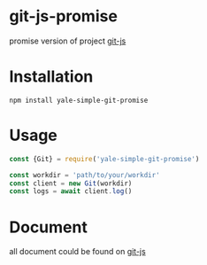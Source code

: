 # git-js-promise
promise version of project [git-js](https://github.com/steveukx/git-js)

# Installation
`npm install yale-simple-git-promise`

# Usage
```javascript
const {Git} = require('yale-simple-git-promise')

const workdir = 'path/to/your/workdir'
const client = new Git(workdir)
const logs = await client.log()
```

# Document
all document could be found on [git-js](https://github.com/steveukx/git-js)
